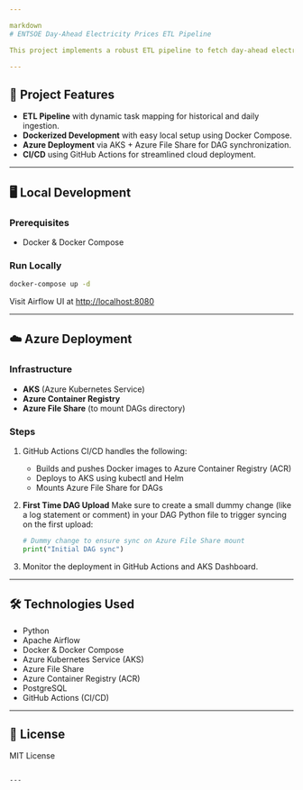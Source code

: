 ```yaml
---

markdown
# ENTSOE Day-Ahead Electricity Prices ETL Pipeline

This project implements a robust ETL pipeline to fetch day-ahead electricity prices from ENTSOE (European Network of Transmission System Operators for Electricity), transform the data, and store it in a PostgreSQL database. The pipeline uses Apache Airflow and is deployable locally via Docker or on Azure Kubernetes Service (AKS) with GitHub Actions for CI/CD.

---
```


## 🧩 Project Features

- **ETL Pipeline** with dynamic task mapping for historical and daily ingestion.
- **Dockerized Development** with easy local setup using Docker Compose.
- **Azure Deployment** via AKS + Azure File Share for DAG synchronization.
- **CI/CD** using GitHub Actions for streamlined cloud deployment.

---

## 🖥️ Local Development

### Prerequisites

- Docker & Docker Compose

### Run Locally

```bash
docker-compose up -d
```

Visit Airflow UI at [http://localhost:8080](http://localhost:8080)

---

## ☁️ Azure Deployment

### Infrastructure

- **AKS** (Azure Kubernetes Service)
- **Azure Container Registry**
- **Azure File Share** (to mount DAGs directory)

### Steps

1. GitHub Actions CI/CD handles the following:

   - Builds and pushes Docker images to Azure Container Registry (ACR)
   - Deploys to AKS using kubectl and Helm
   - Mounts Azure File Share for DAGs

2. **First Time DAG Upload**
   Make sure to create a small dummy change (like a log statement or comment) in your DAG Python file to trigger syncing on the first upload:

   ```python
   # Dummy change to ensure sync on Azure File Share mount
   print("Initial DAG sync")
   ```

3. Monitor the deployment in GitHub Actions and AKS Dashboard.

---

## 🛠️ Technologies Used

- Python
- Apache Airflow
- Docker & Docker Compose
- Azure Kubernetes Service (AKS)
- Azure File Share
- Azure Container Registry (ACR)
- PostgreSQL
- GitHub Actions (CI/CD)

---

## 📜 License

MIT License

```

---
```
